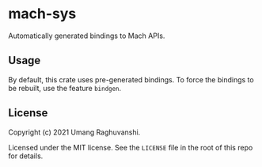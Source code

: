 # mach-sys

Automatically generated bindings to Mach APIs.


## Usage

By default, this crate uses pre-generated bindings. To force the bindings to be
rebuilt, use the feature `bindgen`.


## License

Copyright (c) 2021 Umang Raghuvanshi.

Licensed under the MIT license. See the `LICENSE` file in the root of this repo
for details.

